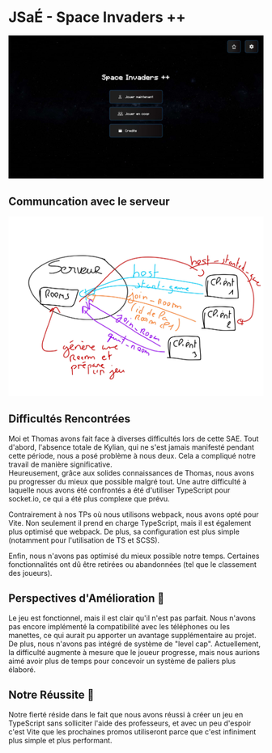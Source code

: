 # JSaÉ - Space Invaders ++

![](./screenshots/menu.jpg)

## Communcation avec le serveur

![](./screenshots/websocket.jpg)

## Difficultés Rencontrées

Moi et Thomas avons fait face à diverses difficultés lors de cette SAE. Tout d'abord, l'absence totale de Kylian, qui ne s'est jamais manifesté pendant cette période, nous a posé problème à nous deux. Cela a compliqué notre travail de manière significative.  
Heureusement, grâce aux solides connaissances de Thomas, nous avons pu progresser du mieux que possible malgré tout. Une autre difficulté à laquelle nous avons été confrontés a été d'utiliser TypeScript pour socket.io, ce qui a été plus complexe que prévu.

Contrairement à nos TPs où nous utilisons webpack, nous avons opté pour Vite. Non seulement il prend en charge TypeScript, mais il est également plus optimisé que webpack. De plus, sa configuration est plus simple (notamment pour l'utilisation de TS et SCSS).  

Enfin, nous n'avons pas optimisé du mieux possible notre temps. Certaines fonctionnalités ont dû être retirées ou abandonnées (tel que le classement des joueurs).

## Perspectives d'Amélioration 🚀  

Le jeu est fonctionnel, mais il est clair qu'il n'est pas parfait. Nous n'avons pas encore implémenté la compatibilité avec les téléphones ou les manettes, ce qui aurait pu apporter un avantage supplémentaire au projet. De plus, nous n'avons pas intégré de système de "level cap". Actuellement, la difficulté augmente à mesure que le joueur progresse, mais nous aurions aimé avoir plus de temps pour concevoir un système de paliers plus élaboré.  

## Notre Réussite 💪

Notre fierté réside dans le fait que nous avons réussi à créer un jeu en TypeScript sans solliciter l'aide des professeurs, et avec un peu d'espoir c'est Vite que les prochaines promos utiliseront parce que c'est infiniment plus simple et plus performant. 
